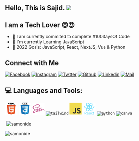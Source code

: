 <!-- welcome message -->
<h2>Hello, This is Sajid. <img src="https://media.giphy.com/media/hvRJCLFzcasrR4ia7z/giphy.gif" width="25px"> </h2>

###

## I am a Tech Lover 😍😍

- 📙 I am currently commited to complete #100DaysOf Code
- 🌱 I'm currently Learning JavaScript
- 🎯 2022 Goals: JavaScript, React, NextJS, Vue & Python

## Connect with Me

[![Facebook](https://img.shields.io/badge/Facebook-1877F2?style=for-the-badge&logo=facebook&logoColor=white)](https://www.facebook.com/samonide/)
[![Instagram](https://img.shields.io/badge/Instagram-E4405F?style=for-the-badge&logo=instagram&logoColor=white)](https://www.instagram.com/samonide/)
[![Twitter](https://img.shields.io/badge/Twitter-1DA1F2?style=for-the-badge&logo=twitter&logoColor=white)](https://twitter.com/thesamonide)
[![Github](https://img.shields.io/badge/GitHub-100000?style=for-the-badge&logo=github&logoColor=white)](https://github.com/samonide)
[![Linkedin](https://img.shields.io/badge/LinkedIn-0077B5?style=for-the-badge&logo=linkedin&logoColor=white)](https://www.linkedin.com/in/samonide/)
[![Mail](https://img.shields.io/badge/Gmail-D14836?style=for-the-badge&logo=gmail&logoColor=white)](mailto:itzsamonide@gmail.com)



## 💻 Languages and Tools:

<code><img src="https://raw.githubusercontent.com/devicons/devicon/master/icons/html5/html5-original-wordmark.svg" alt="html5" width="40" height="40"/></code>
<code><img src="https://raw.githubusercontent.com/devicons/devicon/master/icons/css3/css3-original-wordmark.svg" alt="css3" width="40" height="40"/></code>
<code><img src="https://raw.githubusercontent.com/devicons/devicon/master/icons/sass/sass-original.svg" alt="sass" width="40" height="40"/></code>
<code><img src="https://www.vectorlogo.zone/logos/tailwindcss/tailwindcss-icon.svg" alt="tailwind" width="40" height="40"/></code>
<code><img src="https://raw.githubusercontent.com/devicons/devicon/master/icons/javascript/javascript-original.svg" alt="javascript" width="40" height="40"/></code>
<code><img src="https://raw.githubusercontent.com/devicons/devicon/master/icons/react/react-original-wordmark.svg" alt="react" width="40" height="40"/></code>
<code><img src="https://cdn.jsdelivr.net/gh/devicons/devicon/icons/python/python-original-wordmark.svg" alt="python" width="40" height="40"/></code>
<code><img src="https://cdn.jsdelivr.net/gh/devicons/devicon/icons/canva/canva-original.svg" alt="canva" width="40" height="40"/></code>


<p>&nbsp;<img align="center" src="https://github-readme-stats.vercel.app/api?username=samonide&show_icons=true&theme=gotham&title_color=3cb480&locale=en" alt="samonide" /></p>

<p><img align="left" src="https://github-readme-stats.vercel.app/api/top-langs?username=samonide&show_icons=true&theme=gotham&title_color=3cb480&locale=en&layout=compact" alt="samonide" /></p> <br>

